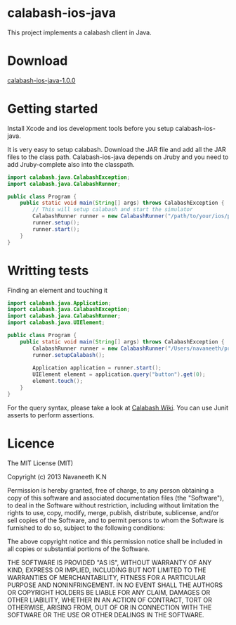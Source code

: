 calabash-ios-java
=================

This project implements a calabash client in Java.

Download
=========

[calabash-ios-java-1.0.0](https://dl.dropboxusercontent.com/u/52296034/calabash-ios/calabash-ios-java-1.0.0.zip)

Getting started
===============

Install Xcode and ios development tools before you setup calabash-ios-java.

It is very easy to setup calabash. Download the JAR file and add all the JAR files to the class path. Calabash-ios-java depends on Jruby and you need to add Jruby-complete also into the classpath.

```java
import calabash.java.CalabashException;
import calabash.java.CalabashRunner;

public class Program {
    public static void main(String[] args) throws CalabashException {
        // This will setup calabash and start the simulator
        CalabashRunner runner = new CalabashRunner("/path/to/your/ios/project");
        runner.setup();
        runner.start();
    }
}
```

Writting tests
==============

Finding an element and touching it

```java
import calabash.java.Application;
import calabash.java.CalabashException;
import calabash.java.CalabashRunner;
import calabash.java.UIElement;

public class Program {
    public static void main(String[] args) throws CalabashException {
        CalabashRunner runner = new CalabashRunner("/Users/navaneeth/projects/scratch/EmpolyAdmin");
        runner.setupCalabash();
        
        Application application = runner.start();
        UIElement element = application.query("button").get(0);
        element.touch();
    }
}
```

For the query syntax, please take a look at [Calabash Wiki](https://github.com/calabash/calabash-ios/wiki/05-Query-syntax). You can use Junit asserts to perform assertions. 

Licence
==========

The MIT License (MIT)

Copyright (c) 2013 Navaneeth K.N

Permission is hereby granted, free of charge, to any person obtaining a copy
of this software and associated documentation files (the "Software"), to deal
in the Software without restriction, including without limitation the rights
to use, copy, modify, merge, publish, distribute, sublicense, and/or sell
copies of the Software, and to permit persons to whom the Software is
furnished to do so, subject to the following conditions:

The above copyright notice and this permission notice shall be included in
all copies or substantial portions of the Software.

THE SOFTWARE IS PROVIDED "AS IS", WITHOUT WARRANTY OF ANY KIND, EXPRESS OR
IMPLIED, INCLUDING BUT NOT LIMITED TO THE WARRANTIES OF MERCHANTABILITY,
FITNESS FOR A PARTICULAR PURPOSE AND NONINFRINGEMENT. IN NO EVENT SHALL THE
AUTHORS OR COPYRIGHT HOLDERS BE LIABLE FOR ANY CLAIM, DAMAGES OR OTHER
LIABILITY, WHETHER IN AN ACTION OF CONTRACT, TORT OR OTHERWISE, ARISING FROM,
OUT OF OR IN CONNECTION WITH THE SOFTWARE OR THE USE OR OTHER DEALINGS IN
THE SOFTWARE.

